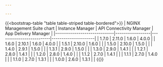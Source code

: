 ```yaml
---

---
```


{{<bootstrap-table "table table-striped table-bordered">}}
| NGINX Management Suite chart | Instance Manager | API Connectivity Manager | App Delivery Manager |
|------------------------------|------------------|--------------------------|----------------------|
| 1.7.0                        | 2.11.0           | 1.6.0                    | 4.0.0                |
| 1.6.0                        | 2.10.1           | 1.6.0                    | 4.0.0                |
| 1.5.1                        | 2.10.0           | 1.6.0                    |                      |
| 1.5.0                        | 2.10.0           | 1.5.0                    |                      |
| 1.4.0                        | 2.9.1            | 1.5.0                    |                      |
| 1.3.1                        | 2.9.0            | 1.5.0                    |                      |
| 1.3.0                        | 2.9.0            | 1.4.1                    |                      |
| 1.2.1                        | 2.8.0            | 1.4.1                    |                      |
| 1.2.0                        | 2.8.0            | 1.4.0                    |                      |
| 1.1.2                        | 2.7.0            | 1.4.1                    |                      |
| 1.1.1                        | 2.7.0            | 1.4.0                    |                      |
| 1.1.0                        | 2.7.0            | 1.3.1                    |                      |
| 1.0.0                        | 2.6.0            | 1.3.1                    |                      |
{{</bootstrap-table>}}
